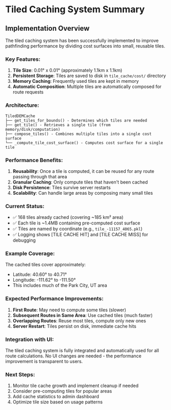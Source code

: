 # Tiled Caching System Summary

## Implementation Overview

The tiled caching system has been successfully implemented to improve pathfinding performance by dividing cost surfaces into small, reusable tiles.

### Key Features:

1. **Tile Size**: 0.01° x 0.01° (approximately 1.1km x 1.1km)
2. **Persistent Storage**: Tiles are saved to disk in `tile_cache/cost/` directory
3. **Memory Caching**: Frequently used tiles are kept in memory
4. **Automatic Composition**: Multiple tiles are automatically composed for route requests

### Architecture:

```
TiledDEMCache
├── get_tiles_for_bounds() - Determines which tiles are needed
├── get_tile() - Retrieves a single tile (from memory/disk/computation)
├── compose_tiles() - Combines multiple tiles into a single cost surface
└── _compute_tile_cost_surface() - Computes cost surface for a single tile
```

### Performance Benefits:

1. **Reusability**: Once a tile is computed, it can be reused for any route passing through that area
2. **Granular Caching**: Only compute tiles that haven't been cached
3. **Disk Persistence**: Tiles survive server restarts
4. **Scalability**: Can handle large areas by composing many small tiles

### Current Status:

- ✅ 168 tiles already cached (covering ~185 km² area)
- ✅ Each tile is ~1.4MB containing pre-computed cost surface
- ✅ Tiles are named by coordinate (e.g., `tile_-11157_4065.pkl`)
- ✅ Logging shows [TILE CACHE HIT] and [TILE CACHE MISS] for debugging

### Example Coverage:

The cached tiles cover approximately:
- Latitude: 40.60° to 40.71°
- Longitude: -111.62° to -111.50°
- This includes much of the Park City, UT area

### Expected Performance Improvements:

1. **First Route**: May need to compute some tiles (slower)
2. **Subsequent Routes in Same Area**: Use cached tiles (much faster)
3. **Overlapping Routes**: Reuse most tiles, compute only new ones
4. **Server Restart**: Tiles persist on disk, immediate cache hits

### Integration with UI:

The tiled caching system is fully integrated and automatically used for all route calculations. No UI changes are needed - the performance improvement is transparent to users.

### Next Steps:

1. Monitor tile cache growth and implement cleanup if needed
2. Consider pre-computing tiles for popular areas
3. Add cache statistics to admin dashboard
4. Optimize tile size based on usage patterns